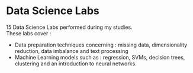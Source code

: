 # Data Science Labs
15 Data Science Labs performed during my studies.<br />
These labs cover :
- Data preparation techniques concerning : missing data, dimensionality reduction, data imbalance and text processing
- Machine Learning models such as : regression, SVMs, decision trees, clustering and an introduction to neural networks.
